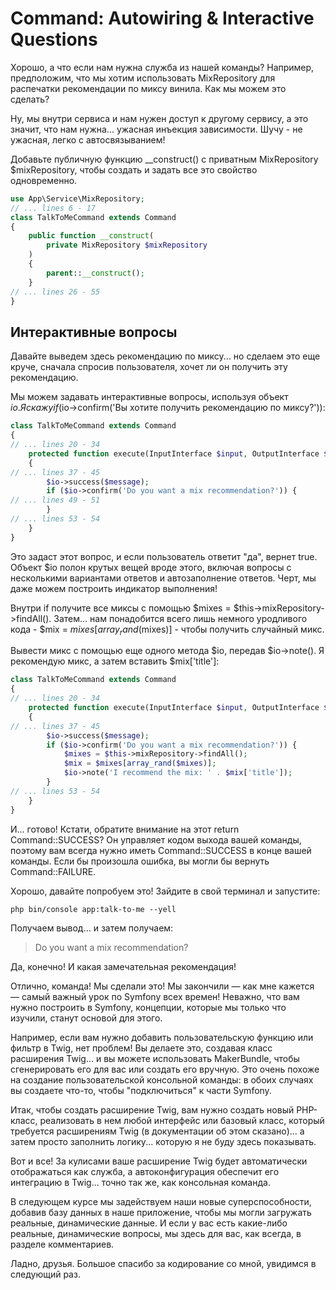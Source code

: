 # Command: Autowiring & Interactive Questions

Хорошо, а что если нам нужна служба из нашей команды? Например, предположим, что мы хотим использовать MixRepository для распечатки рекомендации по миксу винила. Как мы можем это сделать?

Ну, мы внутри сервиса и нам нужен доступ к другому сервису, а это значит, что нам нужна... ужасная инъекция зависимости. Шучу - не ужасная, легко с автосвязыванием!

Добавьте публичную функцию \_\_construct() с приватным MixRepository $mixRepository, чтобы создать и задать все это свойство одновременно.

```php
use App\Service\MixRepository;
// ... lines 6 - 17
class TalkToMeCommand extends Command
{
    public function __construct(
        private MixRepository $mixRepository
    )
    {
        parent::__construct();
    }
// ... lines 26 - 55
}
```

## Интерактивные вопросы

Давайте выведем здесь рекомендацию по миксу... но сделаем это еще круче, сначала спросив пользователя, хочет ли он получить эту рекомендацию.

Мы можем задавать интерактивные вопросы, используя объект $io. Я скажу if ($io->confirm('Вы хотите получить рекомендацию по миксу?')):

```php
class TalkToMeCommand extends Command
{
// ... lines 20 - 34
    protected function execute(InputInterface $input, OutputInterface $output): int
    {
// ... lines 37 - 45
        $io->success($message);
        if ($io->confirm('Do you want a mix recommendation?')) {
// ... lines 49 - 51
        }
// ... lines 53 - 54
    }
}
```

Это задаст этот вопрос, и если пользователь ответит "да", вернет true. Объект $io полон крутых вещей вроде этого, включая вопросы с несколькими вариантами ответов и автозаполнение ответов. Черт, мы даже можем построить индикатор выполнения!

Внутри if получите все миксы с помощью $mixes = $this->mixRepository->findAll(). Затем... нам понадобится всего лишь немного уродливого кода - $mix = $mixes[array_rand($mixes)] - чтобы получить случайный микс.

Вывести микс с помощью еще одного метода $io, передав $io->note(). Я рекомендую микс, а затем вставить $mix['title']:

```php
class TalkToMeCommand extends Command
{
// ... lines 20 - 34
    protected function execute(InputInterface $input, OutputInterface $output): int
    {
// ... lines 37 - 45
        $io->success($message);
        if ($io->confirm('Do you want a mix recommendation?')) {
            $mixes = $this->mixRepository->findAll();
            $mix = $mixes[array_rand($mixes)];
            $io->note('I recommend the mix: ' . $mix['title']);
        }
// ... lines 53 - 54
    }
}
```

И... готово! Кстати, обратите внимание на этот return Command::SUCCESS? Он управляет кодом выхода вашей команды, поэтому вам всегда нужно иметь Command::SUCCESS в конце вашей команды. Если бы произошла ошибка, вы могли бы вернуть Command::FAILURE.

Хорошо, давайте попробуем это! Зайдите в свой терминал и запустите:

```
php bin/console app:talk-to-me --yell
```

Получаем вывод... и затем получаем:

> Do you want a mix recommendation?

Да, конечно! И какая замечательная рекомендация!

Отлично, команда! Мы сделали это! Мы закончили — как мне кажется — самый важный урок по Symfony всех времен! Неважно, что вам нужно построить в Symfony, концепции, которые мы только что изучили, станут основой для этого.

Например, если вам нужно добавить пользовательскую функцию или фильтр в Twig, нет проблем! Вы делаете это, создавая класс расширения Twig... и вы можете использовать MakerBundle, чтобы сгенерировать его для вас или создать его вручную. Это очень похоже на создание пользовательской консольной команды: в обоих случаях вы создаете что-то, чтобы "подключиться" к части Symfony.

Итак, чтобы создать расширение Twig, вам нужно создать новый PHP-класс, реализовать в нем любой интерфейс или базовый класс, который требуется расширениям Twig (в документации об этом сказано)... а затем просто заполнить логику... которую я не буду здесь показывать.

Вот и все! За кулисами ваше расширение Twig будет автоматически отображаться как служба, а автоконфигурация обеспечит его интеграцию в Twig... точно так же, как консольная команда.

В следующем курсе мы задействуем наши новые суперспособности, добавив базу данных в наше приложение, чтобы мы могли загружать реальные, динамические данные. И если у вас есть какие-либо реальные, динамические вопросы, мы здесь для вас, как всегда, в разделе комментариев.

Ладно, друзья. Большое спасибо за кодирование со мной, увидимся в следующий раз.